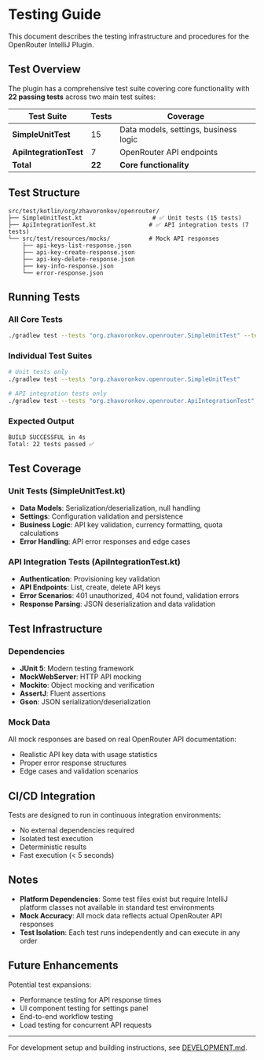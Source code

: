 # Testing Guide

This document describes the testing infrastructure and procedures for the OpenRouter IntelliJ Plugin.

## Test Overview

The plugin has a comprehensive test suite covering core functionality with **22 passing tests** across two main test suites:

| Test Suite | Tests | Coverage |
|------------|-------|----------|
| **SimpleUnitTest** | 15 | Data models, settings, business logic |
| **ApiIntegrationTest** | 7 | OpenRouter API endpoints |
| **Total** | **22** | **Core functionality** |

## Test Structure

```
src/test/kotlin/org/zhavoronkov/openrouter/
├── SimpleUnitTest.kt                    # ✅ Unit tests (15 tests)
├── ApiIntegrationTest.kt               # ✅ API integration tests (7 tests)
└── src/test/resources/mocks/           # Mock API responses
    ├── api-keys-list-response.json
    ├── api-key-create-response.json
    ├── api-key-delete-response.json
    ├── key-info-response.json
    └── error-response.json
```

## Running Tests

### All Core Tests
```bash
./gradlew test --tests "org.zhavoronkov.openrouter.SimpleUnitTest" --tests "org.zhavoronkov.openrouter.ApiIntegrationTest"
```

### Individual Test Suites
```bash
# Unit tests only
./gradlew test --tests "org.zhavoronkov.openrouter.SimpleUnitTest"

# API integration tests only
./gradlew test --tests "org.zhavoronkov.openrouter.ApiIntegrationTest"
```

### Expected Output
```
BUILD SUCCESSFUL in 4s
Total: 22 tests passed ✅
```

## Test Coverage

### Unit Tests (SimpleUnitTest.kt)
- **Data Models**: Serialization/deserialization, null handling
- **Settings**: Configuration validation and persistence
- **Business Logic**: API key validation, currency formatting, quota calculations
- **Error Handling**: API error responses and edge cases

### API Integration Tests (ApiIntegrationTest.kt)
- **Authentication**: Provisioning key validation
- **API Endpoints**: List, create, delete API keys
- **Error Scenarios**: 401 unauthorized, 404 not found, validation errors
- **Response Parsing**: JSON deserialization and data validation

## Test Infrastructure

### Dependencies
- **JUnit 5**: Modern testing framework
- **MockWebServer**: HTTP API mocking
- **Mockito**: Object mocking and verification
- **AssertJ**: Fluent assertions
- **Gson**: JSON serialization/deserialization

### Mock Data
All mock responses are based on real OpenRouter API documentation:
- Realistic API key data with usage statistics
- Proper error response structures
- Edge cases and validation scenarios

## CI/CD Integration

Tests are designed to run in continuous integration environments:
- No external dependencies required
- Isolated test execution
- Deterministic results
- Fast execution (< 5 seconds)

## Notes

- **Platform Dependencies**: Some test files exist but require IntelliJ platform classes not available in standard test environments
- **Mock Accuracy**: All mock data reflects actual OpenRouter API responses
- **Test Isolation**: Each test runs independently and can execute in any order

## Future Enhancements

Potential test expansions:
- Performance testing for API response times
- UI component testing for settings panel
- End-to-end workflow testing
- Load testing for concurrent API requests

---

For development setup and building instructions, see [DEVELOPMENT.md](DEVELOPMENT.md).
